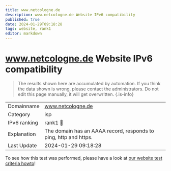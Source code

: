 ```yaml
---
title: www.netcologne.de
description: www.netcologne.de Website IPv6 compatibility
published: true
date: 2024-01-29T09:18:28
tags: website, rank1
editor: markdown
---
```


# www.netcologne.de Website IPv6 compatibility

> The results shown here are accumulated by automation. If you think the data shown is wrong, please contact the administrators. 
> Do not edit this page manually, it will get overwritten.
{.is-info}


|   |   |
| - | - |
| Domainname | www.netcologne.de
| Category | isp |
| IPv6 ranking | rank1 :1st_place_medal: |
| Explanation | The domain has an AAAA record, responds to ping, http and https. |
| Last Update | 2024-01-29 09:18:28 |

To see how this test was performed, please have a look at [our website test criteria howto](/howto/testcriteria/website)!

